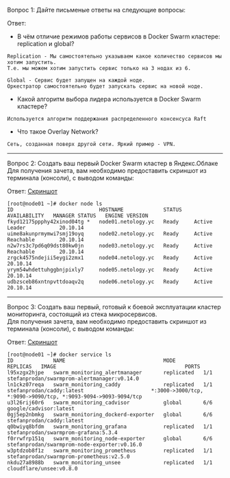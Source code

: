 Вопрос 1: Дайте письменые ответы на следующие вопросы:

Ответ:
- В чём отличие режимов работы сервисов в Docker Swarm кластере: replication и global?   
```
Replication - Мы самостоятельно указываем какое количество сервисов мы хотим запустить. 
Т.е. мы можем хотим запустить сервис только на 3 нодах из 6. 

Global - Сервис будет запущен на каждой ноде. 
Оркестратор самостоятельно будет запускать сервис на новой ноде. 
```
- Какой алгоритм выбора лидера используется в Docker Swarm кластере?   
```
Используется алгоритм поддержания распределенного консенсуса Raft
```
- Что такое Overlay Network?   
```
Сеть, созданная поверх другой сети. Яркий пример - VPN. 
```

---
Вопрос 2:
Создать ваш первый Docker Swarm кластер в Яндекс.Облаке   
Для получения зачета, вам необходимо предоставить скриншот из терминала (консоли), с выводом команды:   

Ответ: [Скриншот](https://github.com/GeorgySivkov/devops-netology/blob/main/src/%D0%A1%D0%BD%D0%B8%D0%BC%D0%BE%D0%BA%20%D1%8D%D0%BA%D1%80%D0%B0%D0%BD%D0%B0%202022-03-29%20%D0%B2%2021.05.02.png)
```
[root@node01 ~]# docker node ls
ID                            HOSTNAME             STATUS    AVAILABILITY   MANAGER STATUS   ENGINE VERSION
fkyd12175ppphy42xinod04tg *   node01.netology.yc   Ready     Active         Leader           20.10.14
uime8akunprmymwi7smj19oyq     node02.netology.yc   Ready     Active         Reachable        20.10.14
n2w7rs3c7pd6q09dst80kw0jn     node03.netology.yc   Ready     Active         Reachable        20.10.14
zrgck4575ndejii5eygi2zmx1     node04.netology.yc   Ready     Active                          20.10.14
yrym54whdettuhggbnjpixly7     node05.netology.yc   Ready     Active                          20.10.14
udbzsceb86xntnpvttdoaqv2q     node06.netology.yc   Ready     Active                          20.10.14
```
---
Вопрос 3: 
Создать ваш первый, готовый к боевой эксплуатации кластер мониторинга, состоящий из стека микросервисов.   
Для получения зачета, вам необходимо предоставить скриншот из терминала (консоли), с выводом команды:   

Ответ: [Скриншот](https://github.com/GeorgySivkov/devops-netology/blob/main/src/%D0%A1%D0%BD%D0%B8%D0%BC%D0%BE%D0%BA%20%D1%8D%D0%BA%D1%80%D0%B0%D0%BD%D0%B0%202022-03-29%20%D0%B2%2021.05.02.png)
```
[root@node01 ~]# docker service ls
ID             NAME                                MODE         REPLICAS   IMAGE                                          PORTS
l95xzgx2hjpe   swarm_monitoring_alertmanager       replicated   1/1        stefanprodan/swarmprom-alertmanager:v0.14.0    
ln1ckz07reqa   swarm_monitoring_caddy              replicated   1/1        stefanprodan/caddy:latest                      *:3000->3000/tcp, *:9090->9090/tcp, *:9093-9094->9093-9094/tcp
u3l26rij60r6   swarm_monitoring_cadvisor           global       6/6        google/cadvisor:latest                         
0gj5ep2nbmkg   swarm_monitoring_dockerd-exporter   global       6/6        stefanprodan/caddy:latest                      
q0bwiyq8bfdm   swarm_monitoring_grafana            replicated   1/1        stefanprodan/swarmprom-grafana:5.3.4           
f0rrwfrp151q   swarm_monitoring_node-exporter      global       6/6        stefanprodan/swarmprom-node-exporter:v0.16.0   
w3ptdzob8f1z   swarm_monitoring_prometheus         replicated   1/1        stefanprodan/swarmprom-prometheus:v2.5.0       
nkdu27a8988b   swarm_monitoring_unsee              replicated   1/1        cloudflare/unsee:v0.8.0   
```